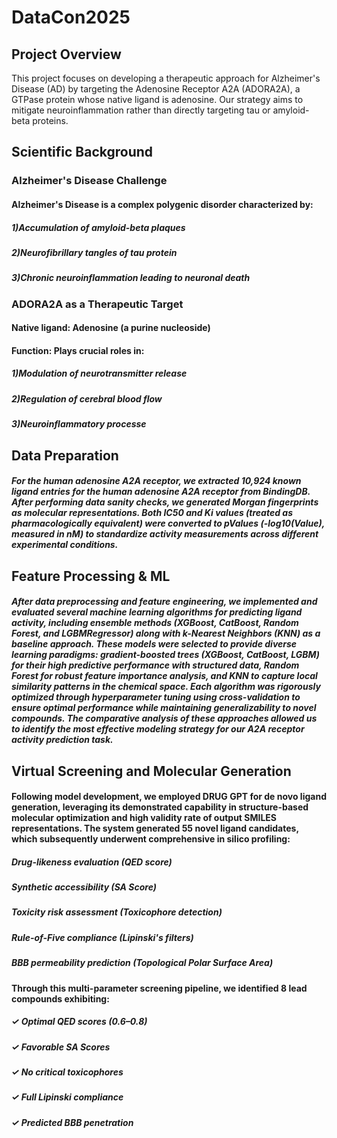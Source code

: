 # DataCon2025
## Project Overview
  This project focuses on developing a therapeutic approach for Alzheimer's Disease (AD) by targeting the Adenosine Receptor A2A (ADORA2A), a GTPase protein whose native ligand is adenosine. Our strategy aims to mitigate neuroinflammation rather than directly targeting tau or amyloid-beta proteins.
## Scientific Background
### Alzheimer's Disease Challenge
#### Alzheimer's Disease is a complex polygenic disorder characterized by:
 
 #####   1)Accumulation of amyloid-beta plaques
 
 #####   2)Neurofibrillary tangles of tau protein
 
 #####   3)Chronic neuroinflammation leading to neuronal death

### ADORA2A as a Therapeutic Target

#### Native ligand: Adenosine (a purine nucleoside)

#### Function: Plays crucial roles in:

 ##### 1)Modulation of neurotransmitter release

 ##### 2)Regulation of cerebral blood flow

 ##### 3)Neuroinflammatory processe

## Data Preparation 
#####   For the human adenosine A2A receptor, we extracted 10,924 known ligand entries for the human adenosine A2A receptor from BindingDB. After performing data sanity checks, we generated Morgan fingerprints as molecular representations. Both IC50 and Ki values (treated as pharmacologically equivalent) were converted to pValues (-log10(Value), measured in nM) to standardize activity measurements across different experimental conditions.

## Feature Processing & ML 
##### After data preprocessing and feature engineering, we implemented and evaluated several machine learning algorithms for predicting ligand activity, including ensemble methods (XGBoost, CatBoost, Random Forest, and LGBMRegressor) along with k-Nearest Neighbors (KNN) as a baseline approach. These models were selected to provide diverse learning paradigms: gradient-boosted trees (XGBoost, CatBoost, LGBM) for their high predictive performance with structured data, Random Forest for robust feature importance analysis, and KNN to capture local similarity patterns in the chemical space. Each algorithm was rigorously optimized through hyperparameter tuning using cross-validation to ensure optimal performance while maintaining generalizability to novel compounds. The comparative analysis of these approaches allowed us to identify the most effective modeling strategy for our A2A receptor activity prediction task.

## Virtual Screening and Molecular Generation
#### Following model development, we employed DRUG GPT for de novo ligand generation, leveraging its demonstrated capability in structure-based molecular optimization and high validity rate of output SMILES representations. The system generated 55 novel ligand candidates, which subsequently underwent comprehensive in silico profiling:

##### Drug-likeness evaluation (QED score)

##### Synthetic accessibility (SA Score)

##### Toxicity risk assessment (Toxicophore detection)

##### Rule-of-Five compliance (Lipinski's filters)

##### BBB permeability prediction (Topological Polar Surface Area)

#### Through this multi-parameter screening pipeline, we identified 8 lead compounds exhibiting:
##### ✓ Optimal QED scores (0.6–0.8)
##### ✓ Favorable SA Scores 
##### ✓ No critical toxicophores
##### ✓ Full Lipinski compliance
##### ✓ Predicted BBB penetration

